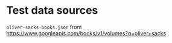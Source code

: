# Test data sources

`oliver-sacks-books.json` from https://www.googleapis.com/books/v1/volumes?q=oliver+sacks
